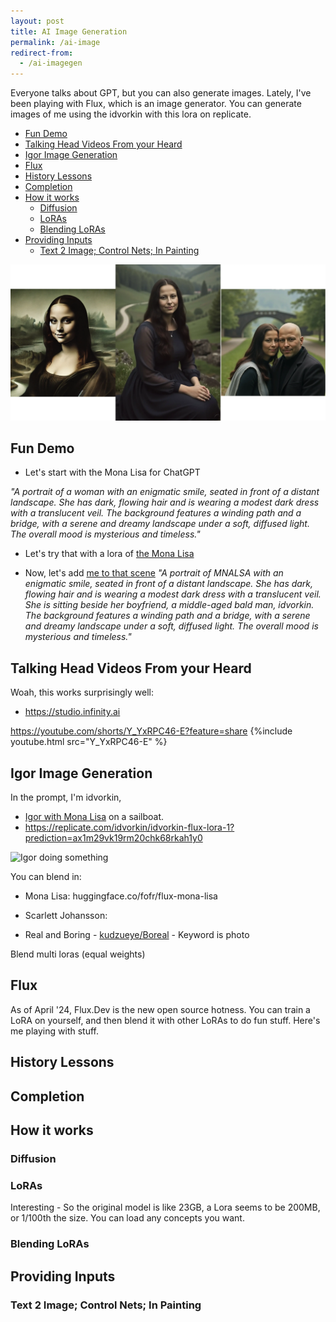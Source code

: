 ```yaml
---
layout: post
title: AI Image Generation
permalink: /ai-image
redirect-from:
  - /ai-imagegen
---
```


Everyone talks about GPT, but you can also generate images. Lately, I've been playing with Flux, which is an image generator. You can generate images of me using the idvorkin with this lora on replicate.

<!-- prettier-ignore-start -->
<!-- vim-markdown-toc-start -->

- [Fun Demo](#fun-demo)
- [Talking Head Videos From your Heard](#talking-head-videos-from-your-heard)
- [Igor Image Generation](#igor-image-generation)
- [Flux](#flux)
- [History Lessons](#history-lessons)
- [Completion](#completion)
- [How it works](#how-it-works)
    - [Diffusion](#diffusion)
    - [LoRAs](#loras)
    - [Blending LoRAs](#blending-loras)
- [Providing Inputs](#providing-inputs)
    - [Text 2 Image; Control Nets; In Painting](#text-2-image-control-nets-in-painting)

<!-- vim-markdown-toc-end -->
<!-- prettier-ignore-end -->

![montage of the sequence](https://raw.githubusercontent.com/idvorkin/ipaste/main/20240831_123538.webp)

## Fun Demo

- Let's start with the Mona Lisa for ChatGPT

_"A portrait of a woman with an enigmatic smile, seated in front of a distant landscape. She has dark, flowing hair and is wearing a modest dark dress with a translucent veil. The background features a winding path and a bridge, with a serene and dreamy landscape under a soft, diffused light. The overall mood is mysterious and timeless."_

- Let's try that with a lora of [the Mona Lisa](https://replicate.com/idvorkin/idvorkin-flux-lora-1?prediction=fbws5428h1rm00chn7srq9ykw0)

- Now, let's add [me to that scene](https://replicate.com/idvorkin/idvorkin-flux-lora-1?prediction=a2g5p4az7nrm60chn7ts0pdd0c)
  _"A portrait of MNALSA with an enigmatic smile, seated in front of a distant landscape. She has dark, flowing hair and is wearing a modest dark dress with a translucent veil. She is sitting beside her boyfriend, a middle-aged bald man, idvorkin. The background features a winding path and a bridge, with a serene and dreamy landscape under a soft, diffused light. The overall mood is mysterious and timeless."_

## Talking Head Videos From your Heard

Woah, this works surprisingly well:

- <https://studio.infinity.ai>

https://youtube.com/shorts/Y_YxRPC46-E?feature=share
{%include youtube.html src="Y_YxRPC46-E" %}

## Igor Image Generation

In the prompt, I'm idvorkin,

- [Igor with Mona Lisa](https://replicate.com/idvorkin/idvorkin-flux-lora-1?prediction=ax1m29vk19rm20chk68rkah1y0) on a sailboat.
- <https://replicate.com/idvorkin/idvorkin-flux-lora-1?prediction=ax1m29vk19rm20chk68rkah1y0>

![Igor doing something](https://replicate.delivery/yhqm/CRLshgbk5ZomNp7GxHSISkMrtynHNufLEZJpFHCa7lcGvXrJA/out-0.webp)

You can blend in:

- Mona Lisa: huggingface.co/fofr/flux-mona-lisa
- Scarlett Johansson:

- Real and Boring - [kudzueye/Boreal](https://huggingface.co/kudzueye/Boreal) - Keyword is photo

Blend multi loras (equal weights)

## Flux

As of April '24, Flux.Dev is the new open source hotness. You can train a LoRA on yourself, and then blend it with other LoRAs to do fun stuff. Here's me playing with stuff.

## History Lessons

## Completion

## How it works

### Diffusion

### LoRAs

Interesting -
So the original model is like 23GB, a Lora seems to be 200MB, or 1/100th the size. You can load any concepts you want.

### Blending LoRAs

## Providing Inputs

### Text 2 Image; Control Nets; In Painting
